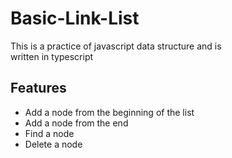 # Basic-Link-List
This is a practice of javascript data structure and is  
written in typescript

## Features
- Add a node from the beginning of the list
- Add a node from the end
- Find a node
- Delete a node
